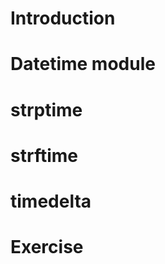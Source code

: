 

# Introduction
# Datetime module
# strptime
# strftime
# timedelta
# Exercise 



























